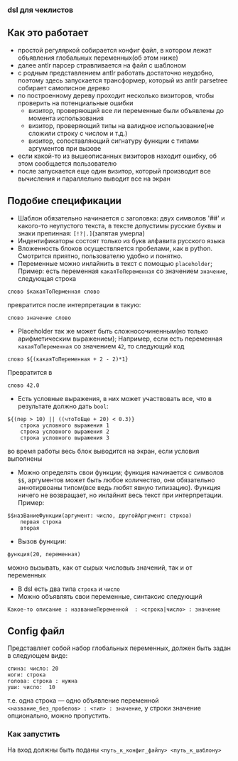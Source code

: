 ### dsl для чеклистов


Как это работает
---
- простой регуляркой собирается конфиг файл, в котором лежат объявления глобальных переменных(об этом ниже)
- далее antlr парсер стравливается на файл с шаблоном
- с родным представлением antlr работать достаточно неудобно, поэтому здесь запускается трансформер, который из antlr parsetree собирает самописное дерево
- по построенному дереву проходит несколько визиторов, чтобы проверить на потенциальные ошибки
    - визитор, проверяющий все ли переменные были объявлены до момента использования
    - визитор, проверяющий типы на валидное использование(не сложили строку с числом и т.д.)
    - визитор, сопоставляющий сигнатуру функции с типами аргументов при вызове
- если какой-то из вышеописанных визиторов находит ошибку, об этом сообщается пользователю
- после запускается еще один визитор, который производит все вычисления и параллельно выводит все на экран

Подобие спецификации
----------
- Шаблон обязательно начинается с заголовка: двух символов '##' и какого-то неупустого текста, в тексте допустимы русские буквы и знаки препинная: `[!?|.]`(запятая умерла)
- Индентификаторы состоят только из букв алфавита русского языка
- Вложенность блоков осуществляется пробелами, как в python. Смотрится приятно, пользователю удобно и понятно.
- Переменные можно инлайнить в текст с помощью `placeholder`; Пример: есть переменная `какаяТоПеременная` со значением `значение`, следующая строка
```
слово $какаяТоПерменная слово
``` 
превратится после интерпретации в такую:
```
слово значение слово
``` 
- Placeholder так же может быть сложносочиненным(но только арифметическим выражением);
Например, если есть переменная `какаяТоПеременная` со значением `42`, то следующий код
```
слово ${(какаяТоПеременная + 2 - 2)*1}
```
Превратится в 
```
слово 42.0
```
- Есть условные выражения, в них может участвовать все, что в результате должно дать `bool`:
```
${(пер > 10) || ((чтоТоЕще + 20) < 0.3)}
    строка условного выражения 1
    строка условного выражения 2
    строка условного выражения 3
```
во время работы весь блок выводится на экран, если условия выполнены
- Можно определять свои функции; функция начинается с символов `$$`, аргументов может быть любое количество, они обязательно аннотирвоаны типом(все ведь любят явную типизацию). Функция ничего не возвращает, но инлайнит весь текст при интерпретации. Пример:
```
$$назВаниеФункции(аргумент: число, другойАргумент: стркоа)
    первая строка
    вторая
```
- Вызов функции:
```
функция(20, переменная)
```
можно вызывать, как от сырых числовыъ значений, так и от переменных
- В dsl есть два типа `строка` и `число`
- Можно объявлять свои переменные, синтаксис следующий
```
Какое-то описание : названиеПеременной  : <строка|число> : значение
```

Config файл
---
Представляет собой набор глобальных переменных, должен быть задан в следующем виде:
```
спина: число: 20
ноги: строка
голова: строка : нужна
уши: число:  10
```
т.е. одна строка — одно объявление переменной `<название_без_пробелов> : <тип> : значение`, у строки значение опционально, можно пропустить.


### Как запустить
На вход должны быть поданы `<путь_к_конфиг_файлу> <путь_к_шаблону>`